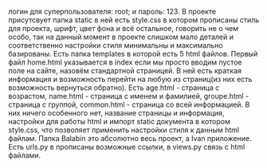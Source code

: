 логин для суперпользователя: root; и пароль: 123.
В проекте присутсвует папка static в ней есть style.css в котором прописаны стиль для проекта, шрифт, цвет фона и всё остальное, говорить не о чем особо, так на данный момент в проекте слишком мало деталей и соответственно настройки стиля минимальны и максимально базированы.
Есть папка templates в которой есть 5 html файлов. Первый файл home.html указывается в index если мы просто вводим пустое поле на сайте, назовём стандартной страницей. В ней есть краткая информация и возможность перейти на любую из страниц(из них есть возможность вернуться обратно).
Есть age.html - страница с возрастом, name.html - страница с именем и фамилией, groupe.html - страница с группой, common.html - страница со всей информацией. В них ничего особенного нет, название страницы и информация, настройки для работы html и импорт static документа в котором style.css, что позволяет применить настройки стиля к данным html файлам.
Папка Balabin это абсолютно весь проект, а Ivan приложение. Есть urls.py в прописаны возможные ссылки, в views.py связь с html файлами. 

